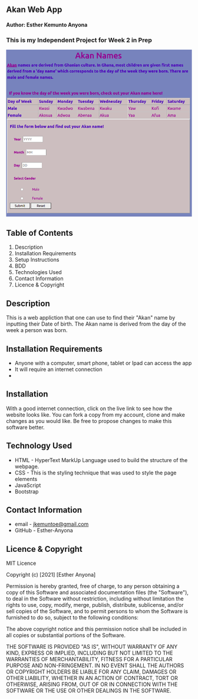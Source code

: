 ## Akan Web App

#### Author: Esther Kemunto Anyona

### This is my Independent Project for Week 2 in Prep


![Esther](/Assets/Akanshot.png)

## Table of Contents
1. Description
1. Installation Requirements
1. Setup Instructions
1. BDD
1. Technologies Used
1. Contact Information
1. Licence & Copyright

## Description

<p>This is a web appliction that one can use to find their "Akan" name by inputting their Date of birth. The Akan name is derived from the day of the week a person was born.</p>

## Installation Requirements

* Anyone with a computer, smart phone, tablet or Ipad can access the app
* It will require an internet connection 
* 

## Installation

<p>With a good internet connection, click on the live link to see how the website looks like. You can fork a copy from my account, clone and make changes as you would like. Be free to propose changes to make this software better.</p>

## Technology Used

* HTML - HyperText MarkUp Language used to build the structure of the webpage.
* CSS - This is the styling technique that was used to style the page elements 
* JavaScript
* Bootstrap

## Contact Information

* email - jkemuntoe@gmail.com
* GitHub - Esther-Anyona

## Licence & Copyright

MIT Licence

Copyright (c) [2021] [Esther Anyona]

<p>Permission is hereby granted, free of charge, to any person obtaining a copy of this Software and associated documentation files (the "Software"), to deal in the Software without restriction, including without limitation the rights to use, copy, modify, merge, publish, distribute, sublicense, and/or sell copies of the Software, and to permit persons to whom the Software is furnished to do so, subject to the following conditions:

The above copyright notice and this permission notice shall be included in all copies or substantial portions of the Software.

THE SOFTWARE IS PROVIDED "AS IS", WITHOUT WARRANTY OF ANY KIND, EXPRESS OR IMPLIED, INCLUDING BUT NOT LIMITED TO THE WARRANTIES OF MERCHANTABILITY, FITNESS FOR A PARTICULAR PURPOSE AND NON-FRINGEMENT. IN NO EVENT SHALL THE AUTHORS OR COPYRIGHT HOLDERS BE LIABLE FOR ANY CLAIM, DAMAGES OR OTHER LIABILITY, WHETHER IN AN ACTION OF CONTRACT, TORT OR OTHERWISE, ARISING FROM, OUT OF OR IN CONNECTION WITH THE SOFTWARE OR THE USE OR OTHER DEALINGS IN THE SOFTWARE.</p>
